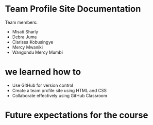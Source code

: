 # Team Profile Site Documentation
Team members:
- Misati Sharly
- Debra Juma
- Clarissa Kobusingye
- Mercy Mwaniki
- Wangondu Mercy Mumbi


# we learned how to
- Use GitHub for version control
- Create a team profile site using HTML and CSS
- Collaborate effectively using GitHub Classroom

# Future expectations for the course


